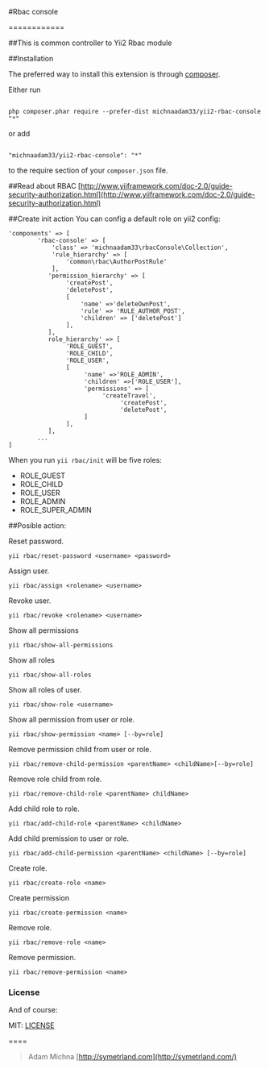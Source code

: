 #Rbac console

============

##This is common controller to Yii2 Rbac module


##Installation



The preferred way to install this extension is through [composer](http://getcomposer.org/download/).



Either run



```

php composer.phar require --prefer-dist michnaadam33/yii2-rbac-console "*"

```



or add



```

"michnaadam33/yii2-rbac-console": "*"

```



to the require section of your `composer.json` file.






##Read about RBAC
[http://www.yiiframework.com/doc-2.0/guide-security-authorization.html](http://www.yiiframework.com/doc-2.0/guide-security-authorization.html)

##Create init action
You can config a default role on yii2 config:
```
'components' => [
        'rbac-console' => [
            'class' => 'michnaadam33\rbacConsole\Collection',
            'rule_hierarchy' => [
                'common\rbac\AuthorPostRule'
            ],
           'permission_hierarchy' => [
                'createPost',
                'deletePost',
                [
                    'name' =>'deleteOwnPost',
                    'rule' => 'RULE_AUTHOR_POST',
                    'children' => ['deletePost']
                ],
           ],
           role_hierarchy' => [
                'ROLE_GUEST',
                'ROLE_CHILD',
                'ROLE_USER',
                [
                     'name' =>'ROLE_ADMIN',
                     'children' =>['ROLE_USER'],
                     'permissions' => [
                          'createTravel',
                               'createPost',
                               'deletePost',
                     ]
                ],
           ],
        ...
]
```

When you run `yii rbac/init` will be five roles:

* ROLE_GUEST
* ROLE_CHILD
* ROLE_USER
* ROLE_ADMIN
* ROLE_SUPER_ADMIN

##Posible action:

Reset password.

    yii rbac/reset-password <username> <password>
Assign user.

    yii rbac/assign <rolename> <username>
Revoke user.

    yii rbac/revoke <rolename> <username>
    
Show all permissions

    yii rbac/show-all-permissions
Show all roles

    yii rbac/show-all-roles
Show all roles of user.

    yii rbac/show-role <username>
Show all permission from user or role.
  
    yii rbac/show-permission <name> [--by=role]
Remove permission child from user or role.

    yii rbac/remove-child-permission <parentName> <childName>[--by=role]
Remove role child from role.

    yii rbac/remove-child-role <parentName> childName>
Add child role to role.

    yii rbac/add-child-role <parentName> <childName>
Add child premission to user or role.

    yii rbac/add-child-permission <parentName> <childName> [--by=role]
Create role.

    yii rbac/create-role <name>
Create permission

    yii rbac/create-permission <name>
Remove role.

    yii rbac/remove-role <name>
Remove permission.

    yii rbac/remove-permission <name>
    
### License

And of course:

MIT: [LICENSE][license]

====

> Adam Michna
[http://symetrland.com](http://symetrland.com/)

[license]: ../master/LICENSE.md
